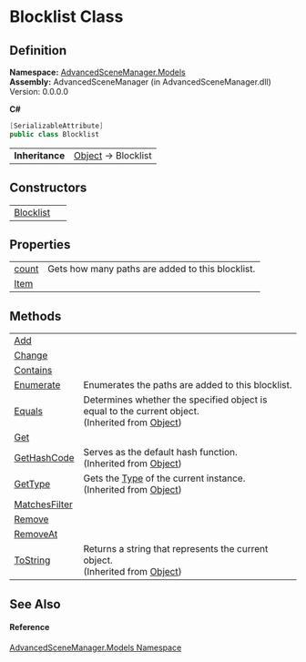 # Blocklist Class




## Definition
**Namespace:** <a href="N_AdvancedSceneManager_Models">AdvancedSceneManager.Models</a>  
**Assembly:** AdvancedSceneManager (in AdvancedSceneManager.dll) Version: 0.0.0.0

**C#**
``` C#
[SerializableAttribute]
public class Blocklist
```

<table><tr><td><strong>Inheritance</strong></td><td><a href="https://learn.microsoft.com/dotnet/api/system.object" target="_blank" rel="noopener noreferrer">Object</a>  →  Blocklist</td></tr>
</table>



## Constructors
<table>
<tr>
<td><a href="M_AdvancedSceneManager_Models_Blocklist__ctor">Blocklist</a></td>
<td> </td></tr>
</table>

## Properties
<table>
<tr>
<td><a href="P_AdvancedSceneManager_Models_Blocklist_count">count</a></td>
<td>Gets how many paths are added to this blocklist.</td></tr>
<tr>
<td><a href="P_AdvancedSceneManager_Models_Blocklist_Item">Item</a></td>
<td> </td></tr>
</table>

## Methods
<table>
<tr>
<td><a href="M_AdvancedSceneManager_Models_Blocklist_Add">Add</a></td>
<td> </td></tr>
<tr>
<td><a href="M_AdvancedSceneManager_Models_Blocklist_Change">Change</a></td>
<td> </td></tr>
<tr>
<td><a href="M_AdvancedSceneManager_Models_Blocklist_Contains">Contains</a></td>
<td> </td></tr>
<tr>
<td><a href="M_AdvancedSceneManager_Models_Blocklist_Enumerate">Enumerate</a></td>
<td>Enumerates the paths are added to this blocklist.</td></tr>
<tr>
<td><a href="https://learn.microsoft.com/dotnet/api/system.object.equals#system-object-equals(system-object)" target="_blank" rel="noopener noreferrer">Equals</a></td>
<td>Determines whether the specified object is equal to the current object.<br />(Inherited from <a href="https://learn.microsoft.com/dotnet/api/system.object" target="_blank" rel="noopener noreferrer">Object</a>)</td></tr>
<tr>
<td><a href="M_AdvancedSceneManager_Models_Blocklist_Get">Get</a></td>
<td> </td></tr>
<tr>
<td><a href="https://learn.microsoft.com/dotnet/api/system.object.gethashcode" target="_blank" rel="noopener noreferrer">GetHashCode</a></td>
<td>Serves as the default hash function.<br />(Inherited from <a href="https://learn.microsoft.com/dotnet/api/system.object" target="_blank" rel="noopener noreferrer">Object</a>)</td></tr>
<tr>
<td><a href="https://learn.microsoft.com/dotnet/api/system.object.gettype" target="_blank" rel="noopener noreferrer">GetType</a></td>
<td>Gets the <a href="https://learn.microsoft.com/dotnet/api/system.type" target="_blank" rel="noopener noreferrer">Type</a> of the current instance.<br />(Inherited from <a href="https://learn.microsoft.com/dotnet/api/system.object" target="_blank" rel="noopener noreferrer">Object</a>)</td></tr>
<tr>
<td><a href="M_AdvancedSceneManager_Models_Blocklist_MatchesFilter">MatchesFilter</a></td>
<td> </td></tr>
<tr>
<td><a href="M_AdvancedSceneManager_Models_Blocklist_Remove">Remove</a></td>
<td> </td></tr>
<tr>
<td><a href="M_AdvancedSceneManager_Models_Blocklist_RemoveAt">RemoveAt</a></td>
<td> </td></tr>
<tr>
<td><a href="https://learn.microsoft.com/dotnet/api/system.object.tostring" target="_blank" rel="noopener noreferrer">ToString</a></td>
<td>Returns a string that represents the current object.<br />(Inherited from <a href="https://learn.microsoft.com/dotnet/api/system.object" target="_blank" rel="noopener noreferrer">Object</a>)</td></tr>
</table>

## See Also


#### Reference
<a href="N_AdvancedSceneManager_Models">AdvancedSceneManager.Models Namespace</a>  
